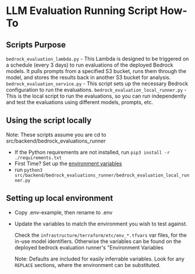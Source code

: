# LLM Evaluation Running Script How-To

## Scripts Purpose

`bedrock_evaluation_lambda.py` - This Lambda is designed to be triggered on a schedule (every 3 days) to run evaluations of the deployed Bedrock models. It pulls prompts from a specified S3 bucket, runs them through the model, and stores the results back in another S3 bucket for analysis.
`bedrock_evaluation_service.py` - This script sets up the necessary Bedrock configuration to run the evaluations.
`bedrock_evaluation_local_runner.py` - This is the local script to run the evaluations, so you can run independently and test the evaluations using different models, prompts, etc.

## Using the script locally

Note: These scripts assume you are cd to src/backend/bedrock_evaluations_runner

- If the Python requirements are not installed, run `pip3 install -r ./requirements.txt`
- First Time? Set up the [environment variables](#setting-up-local-environment)
- run `python3 src/backend/bedrock_evaluations_runner/bedrock_evaluation_local_runner.py`

## Setting up local environment

- Copy .env-example, then rename to .env
- Update the variables to match the environment you wish to test against.

  Check the `infrastructure/terraform/etc/env_*.tfvars` var files, for the in-use model identifiers.
  Otherwise the variables can be found on the deployed bedrock evaluation runner's "Environment Variables

  Note: Defaults are included for easily inferrable variables. Look for any `REPLACE` sections, where the environment can be substituted.
